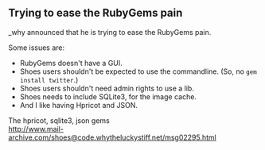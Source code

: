 Trying to ease the RubyGems pain
--------------------------------

\_why announced that he is trying to ease the RubyGems pain.

Some issues are:

 + RubyGems doesn't have a GUI.
 + Shoes users shouldn't be expected to use the commandline.
   (So, no `gem install twitter`.)
 + Shoes users shouldn't need admin rights to use a lib.
 + Shoes needs to include SQLite3, for the image cache.
 + And I like having Hpricot and JSON.



The hpricot, sqlite3, json gems <br>
<http://www.mail-archive.com/shoes@code.whytheluckystiff.net/msg02295.html>

